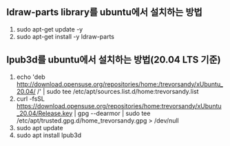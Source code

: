 ## ldraw-parts library를 ubuntu에서 설치하는 방법
  1. sudo apt-get update -y
  2. sudo apt-get install -y ldraw-parts

## lpub3d를 ubuntu에서 설치하는 방법(20.04 LTS 기준)
  1. echo 'deb http://download.opensuse.org/repositories/home:/trevorsandy/xUbuntu_20.04/ /' | sudo tee /etc/apt/sources.list.d/home:trevorsandy.list
  2. curl -fsSL https://download.opensuse.org/repositories/home:trevorsandy/xUbuntu_20.04/Release.key | gpg --dearmor | sudo tee /etc/apt/trusted.gpg.d/home_trevorsandy.gpg > /dev/null
  3. sudo apt update
  4. sudo apt install lpub3d
